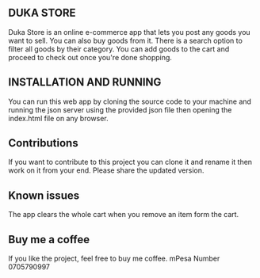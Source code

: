 ## DUKA STORE

Duka Store is an online e-commerce app that lets you post any goods you want to sell. You can also  buy goods from it. There is a search option to filter all goods by their category. You can add goods to the cart and proceed to check out once you're done shopping.

## INSTALLATION AND RUNNING

You can run this web app by cloning the source code to your machine and running the json server using the provided json file then opening the index.html file on any browser.

## Contributions

If you want to contribute to this project you can clone it and rename it then work on it from your end. Please share the updated version.

## Known issues

The app clears the whole cart when you remove an item form the cart.

## Buy me a coffee

If you like the project, feel free to buy me coffee.
mPesa Number 0705790997
